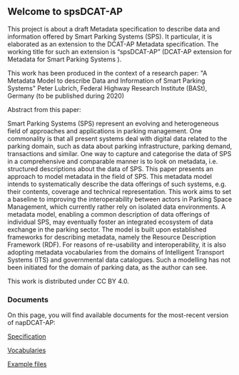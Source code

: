 ## Welcome to spsDCAT-AP


This project is about a draft Metadata specification to describe data and information offered by Smart Parking Systems (SPS). It particular, it is elaborated as an extension to the DCAT-AP Metadata specification. The working title for such an extension is “spsDCAT-AP” (DCAT-AP extension for Metadata for Smart Parking Systems ).

This work has been produced in the context of a research paper: "A Metadata Model to describe Data and Information of Smart Parking Systems" Peter Lubrich, Federal Highway Research Institute (BASt), Germany (to be published during 2020)

Abstract from this paper:

Smart Parking Systems (SPS) represent an evolving and heterogeneous field of approaches and applications in parking management. One commonality is that all present systems deal with digital data related to the parking domain, such as data about parking infrastructure, parking demand, transactions and similar. One way to capture and categorise the data of SPS in a comprehensive and comparable manner is to look on metadata, i.e. structured descriptions about the data of SPS. This paper presents an approach to model metadata in the field of SPS. This metadata model intends to systematically describe the data offerings of such systems, e.g. their contents, coverage and technical representation. This work aims to set a baseline to improving the interoperability between actors in Parking Space Management, which currently rather rely on isolated data environments. A metadata model, enabling a common description of data offerings of individual SPS, may eventually foster an integrated ecosystem of data exchange in the parking sector. The model is built upon established frameworks for describing metadata, namely the Resource Description Framework (RDF). For reasons of re-usability and interoperability, it is also adopting metadata vocabularies from the domains of Intelligent Transport Systems (ITS) and governmental data catalogues. Such a modelling has not been initiated for the domain of parking data, as the author can see.

This work is distributed under CC BY 4.0.


### Documents

On this page, you will find available documents for the most-recent version of napDCAT-AP:

[Specification](https://github.com/peterlubrich/spsDCAT-AP/tree/master/Specification)

[Vocabularies](https://peterlubrich.github.io/spsDCAT-AP/vocabularies/) 

[Example files](https://github.com/peterlubrich/spsDCAT-AP/tree/master/Examples) 








